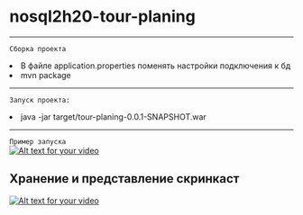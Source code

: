 # nosql2h20-tour-planing
<hr>

`Сборка проекта`<br>

  <li>В файле application.properties поменять настройки подключения к бд<br>
  <li> mvn package
  
<hr>

`Запуск проекта:`<br>
<li>java -jar target/tour-planing-0.0.1-SNAPSHOT.war<br>
  
<hr>
  
`Пример запуска`<br>
[![Alt text for your video](https://img.youtube.com/vi/T-D1KVIuvjA/0.jpg)](https://youtu.be/qQYy9sstuKU)

## Хранение и представление скринкаст
[![Alt text for your video](https://img.gazeta.ru/files3/759/13195759/0_tm5Pt7JvxEaJOYT8-pic4_zoom-1500x1500-41737.jpg)](https://youtu.be/nDu3sgFyBcw)
